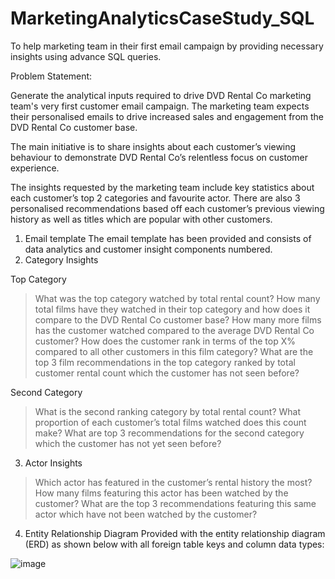 # MarketingAnalyticsCaseStudy_SQL
To help marketing team in their first email campaign by providing necessary insights using advance SQL queries.

Problem Statement:

Generate the analytical inputs required to drive DVD Rental Co marketing team's very first customer email campaign.
The marketing team expects their personalised emails to drive increased sales and engagement from the DVD Rental Co customer base.

The main initiative is to share insights about each customer’s viewing behaviour to demonstrate DVD Rental Co’s relentless focus on customer experience.

The insights requested by the marketing team include key statistics about each customer’s top 2 categories and favourite actor. 
There are also 3 personalised recommendations based off each customer’s previous viewing history as well as titles which are popular with other customers.

1. Email template
  The email template has been provided and consists of data analytics and customer insight components numbered.
2. Category Insights

Top Category
> What was the top category watched by total rental count?
> How many total films have they watched in their top category and how does it compare to the DVD Rental Co customer base?
> How many more films has the customer watched compared to the average DVD Rental Co customer?
> How does the customer rank in terms of the top X% compared to all other customers in this film category?
> What are the top 3 film recommendations in the top category ranked by total customer rental count which the customer has not seen before?

Second Category
> What is the second ranking category by total rental count?
> What proportion of each customer’s total films watched does this count make?
> What are top 3 recommendations for the second category which the customer has not yet seen before?

3. Actor Insights
> Which actor has featured in the customer’s rental history the most?
> How many films featuring this actor has been watched by the customer?
> What are the top 3 recommendations featuring this same actor which have not been watched by the customer?

4. Entity Relationship Diagram
Provided with the entity relationship diagram (ERD) as shown below with all foreign table keys and column data types:

![image](https://user-images.githubusercontent.com/89623051/137928027-8871319e-3d51-4d06-9ea5-aaba3777b241.png)







  
